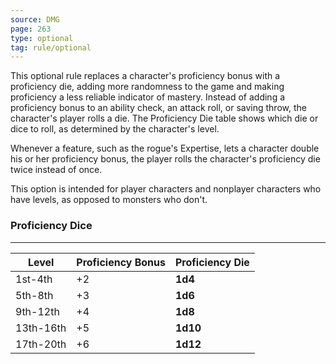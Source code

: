 ```yaml
---
source: DMG
page: 263
type: optional
tag: rule/optional
---
```


This optional rule replaces a character's proficiency bonus with a proficiency die, adding more randomness to the game and making proficiency a less reliable indicator of mastery. Instead of adding a proficiency bonus to an ability check, an attack roll, or saving throw, the character's player rolls a die. The Proficiency Die table shows which die or dice to roll, as determined by the character's level.

Whenever a feature, such as the rogue's Expertise, lets a character double his or her proficiency bonus, the player rolls the character's proficiency die twice instead of once.

This option is intended for player characters and nonplayer characters who have levels, as opposed to monsters who don't.

### Proficiency Dice
---
|Level|Proficiency Bonus|Proficiency Die|
|----|-------|-------|
|1st-4th|+2|**1d4**|
|5th-8th|+3|**1d6**|
|9th-12th|+4|**1d8**|
|13th-16th|+5|**1d10**|
|17th-20th|+6|**1d12**|

